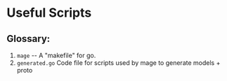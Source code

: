 # Useful Scripts

## Glossary:

1. `mage` -- A "makefile" for go. 
1. `generated.go`  Code file for scripts used by mage to generate models + proto